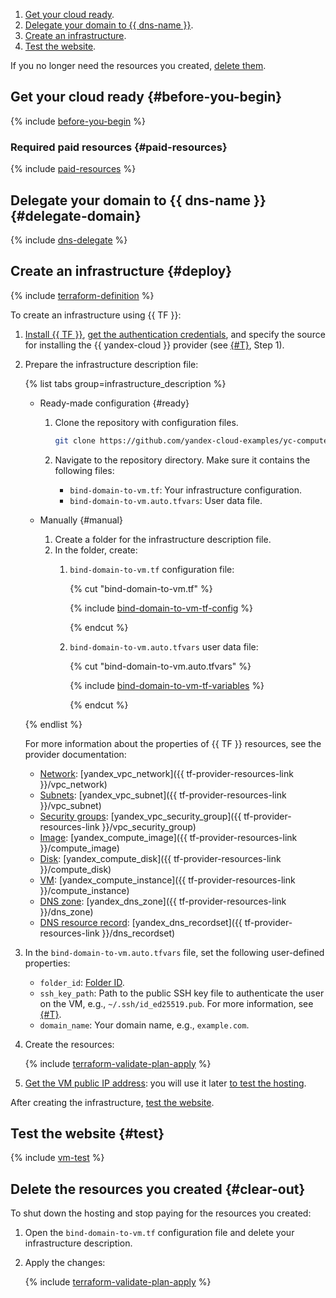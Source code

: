 1. [Get your cloud ready](#before-begin).
1. [Delegate your domain to {{ dns-name }}](#delegate-domain). 
1. [Create an infrastructure](#deploy).
1. [Test the website](#test).

If you no longer need the resources you created, [delete them](#clear-out).

## Get your cloud ready {#before-you-begin}

{% include [before-you-begin](../_tutorials_includes/before-you-begin.md) %}

### Required paid resources {#paid-resources}

{% include [paid-resources](../_tutorials_includes/bind-domain-vm/paid-resources.md) %}

## Delegate your domain to {{ dns-name }} {#delegate-domain}

{% include [dns-delegate](../_tutorials_includes/bind-domain-vm/dns-delegate.md) %}

## Create an infrastructure {#deploy}

{% include [terraform-definition](../_tutorials_includes/terraform-definition.md) %}

To create an infrastructure using {{ TF }}:

1. [Install {{ TF }}](../../tutorials/infrastructure-management/terraform-quickstart.md#install-terraform), [get the authentication credentials](../../tutorials/infrastructure-management/terraform-quickstart.md#get-credentials), and specify the source for installing the {{ yandex-cloud }} provider (see [{#T}](../../tutorials/infrastructure-management/terraform-quickstart.md#configure-provider), Step 1).
1. Prepare the infrastructure description file:

    {% list tabs group=infrastructure_description %}

    - Ready-made configuration {#ready}

      1. Clone the repository with configuration files.

          ```bash
          git clone https://github.com/yandex-cloud-examples/yc-compute-dns-binding
          ```

      1. Navigate to the repository directory. Make sure it contains the following files:
          * `bind-domain-to-vm.tf`: Your infrastructure configuration.
          * `bind-domain-to-vm.auto.tfvars`: User data file.

    - Manually {#manual}

      1. Create a folder for the infrastructure description file.
      1. In the folder, create:
          1. `bind-domain-to-vm.tf` configuration file:

              {% cut "bind-domain-to-vm.tf" %}

              {% include [bind-domain-to-vm-tf-config](../../_includes/web/bind-domain-to-vm-tf-config.md) %}

              {% endcut %}

          1. `bind-domain-to-vm.auto.tfvars` user data file:

              {% cut "bind-domain-to-vm.auto.tfvars" %}

              {% include [bind-domain-to-vm-tf-variables](../../_includes/web/bind-domain-to-vm-tf-variables.md) %}

              {% endcut %}

    {% endlist %}

    For more information about the properties of {{ TF }} resources, see the provider documentation:

    * [Network](../../vpc/concepts/network.md#network): [yandex_vpc_network]({{ tf-provider-resources-link }}/vpc_network)
    * [Subnets](../../vpc/concepts/network.md#subnet): [yandex_vpc_subnet]({{ tf-provider-resources-link }}/vpc_subnet)
    * [Security groups](../../vpc/concepts/security-groups.md): [yandex_vpc_security_group]({{ tf-provider-resources-link }}/vpc_security_group)
    * [Image](../../compute/concepts/image.md): [yandex_compute_image]({{ tf-provider-resources-link }}/compute_image)
    * [Disk](../../compute/concepts/disk.md): [yandex_compute_disk]({{ tf-provider-resources-link }}/compute_disk)
    * [VM](../../compute/concepts/vm.md): [yandex_compute_instance]({{ tf-provider-resources-link }}/compute_instance)
    * [DNS zone](../../dns/concepts/dns-zone.md): [yandex_dns_zone]({{ tf-provider-resources-link }}/dns_zone)
    * [DNS resource record](../../dns/concepts/resource-record.md): [yandex_dns_recordset]({{ tf-provider-resources-link }}/dns_recordset)

1. In the `bind-domain-to-vm.auto.tfvars` file, set the following user-defined properties:

    * `folder_id`: [Folder ID](../../resource-manager/operations/folder/get-id.md).
    * `ssh_key_path`: Path to the public SSH key file to authenticate the user on the VM, e.g., `~/.ssh/id_ed25519.pub`. For more information, see [{#T}](../../compute/operations/vm-connect/ssh.md#creating-ssh-keys).
    * `domain_name`: Your domain name, e.g., `example.com`.

1. Create the resources:

    {% include [terraform-validate-plan-apply](../_tutorials_includes/terraform-validate-plan-apply.md) %}

1. [Get the VM public IP address](../../compute/operations/vm-info/get-info.md#outside-instance): you will use it later [to test the hosting](#test).

After creating the infrastructure, [test the website](#test).

## Test the website {#test}

{% include [vm-test](../_tutorials_includes/bind-domain-vm/test.md) %}

## Delete the resources you created {#clear-out}

To shut down the hosting and stop paying for the resources you created:

1. Open the `bind-domain-to-vm.tf` configuration file and delete your infrastructure description.
1. Apply the changes:

    {% include [terraform-validate-plan-apply](../_tutorials_includes/terraform-validate-plan-apply.md) %}